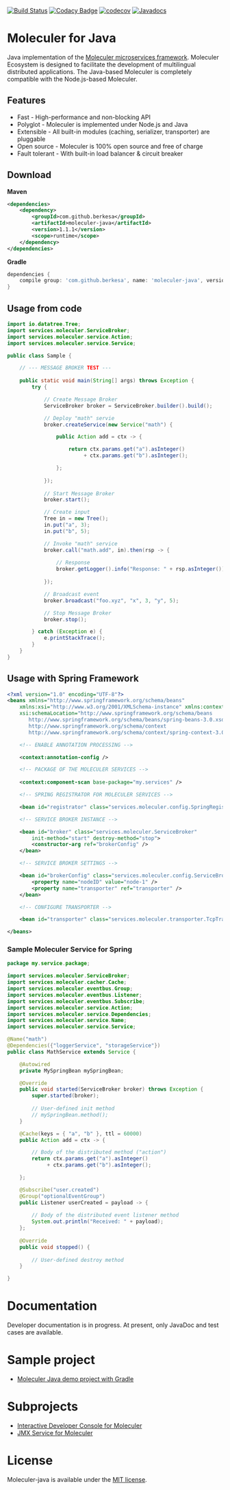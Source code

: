 [![Build Status](https://travis-ci.org/moleculer-java/moleculer-java.svg?branch=master)](https://travis-ci.org/moleculer-java/moleculer-java)
[![Codacy Badge](https://api.codacy.com/project/badge/Grade/b26c4ff30c6b4cb4a5536b5c1de0c317)](https://www.codacy.com/app/berkesa/moleculer-java?utm_source=github.com&amp;utm_medium=referral&amp;utm_content=moleculer-java/moleculer-java&amp;utm_campaign=Badge_Grade)
[![codecov](https://codecov.io/gh/moleculer-java/moleculer-java/branch/master/graph/badge.svg)](https://codecov.io/gh/moleculer-java/moleculer-java)
[![Javadocs](https://www.javadoc.io/badge/com.github.berkesa/moleculer-java.svg)](https://www.javadoc.io/doc/com.github.berkesa/moleculer-java)

# Moleculer for Java

Java implementation of the [Moleculer microservices framework](http://moleculer.services/). Moleculer Ecosystem is designed to facilitate the development of multilingual distributed applications. The Java-based Moleculer is completely compatible with the Node.js-based Moleculer.

## Features

* Fast - High-performance and non-blocking API
* Polyglot - Moleculer is implemented under Node.js and Java
* Extensible - All built-in modules (caching, serializer, transporter) are pluggable
* Open source - Moleculer is 100% open source and free of charge
* Fault tolerant - With built-in load balancer &amp; circuit breaker

## Download

**Maven**

```xml
<dependencies>
	<dependency>
		<groupId>com.github.berkesa</groupId>
		<artifactId>moleculer-java</artifactId>
		<version>1.1.1</version>
		<scope>runtime</scope>
	</dependency>
</dependencies>
```

**Gradle**

```gradle
dependencies {
	compile group: 'com.github.berkesa', name: 'moleculer-java', version: '1.1.1' 
}
```

## Usage from code

```java
import io.datatree.Tree;
import services.moleculer.ServiceBroker;
import services.moleculer.service.Action;
import services.moleculer.service.Service;

public class Sample {

	// --- MESSAGE BROKER TEST ---
	
	public static void main(String[] args) throws Exception {
		try {

			// Create Message Broker
			ServiceBroker broker = ServiceBroker.builder().build();

			// Deploy "math" servie
			broker.createService(new Service("math") {

				public Action add = ctx -> {

					return ctx.params.get("a").asInteger()
						 + ctx.params.get("b").asInteger();

				};
			
			});
						
			// Start Message Broker
			broker.start();

			// Create input
			Tree in = new Tree();
			in.put("a", 3);
			in.put("b", 5);

			// Invoke "math" service
			broker.call("math.add", in).then(rsp -> {
				
				// Response
				broker.getLogger().info("Response: " + rsp.asInteger());
				
			});

			// Broadcast event
			broker.broadcast("foo.xyz", "x", 3, "y", 5);

			// Stop Message Broker
			broker.stop();

		} catch (Exception e) {
			e.printStackTrace();
		}
	}
}
```

## Usage with Spring Framework

```xml
<?xml version="1.0" encoding="UTF-8"?>
<beans xmlns="http://www.springframework.org/schema/beans"
	xmlns:xsi="http://www.w3.org/2001/XMLSchema-instance" xmlns:context="http://www.springframework.org/schema/context"
	xsi:schemaLocation="http://www.springframework.org/schema/beans
	   http://www.springframework.org/schema/beans/spring-beans-3.0.xsd
	   http://www.springframework.org/schema/context
	   http://www.springframework.org/schema/context/spring-context-3.0.xsd">

	<!-- ENABLE ANNOTATION PROCESSING -->

	<context:annotation-config />

	<!-- PACKAGE OF THE MOLECULER SERVICES -->
	
	<context:component-scan base-package="my.services" />

	<!-- SPRING REGISTRATOR FOR MOLECULER SERVICES -->

	<bean id="registrator" class="services.moleculer.config.SpringRegistrator" depends-on="broker" />

	<!-- SERVICE BROKER INSTANCE -->

	<bean id="broker" class="services.moleculer.ServiceBroker"
		init-method="start" destroy-method="stop">
		<constructor-arg ref="brokerConfig" />
	</bean>

	<!-- SERVICE BROKER SETTINGS -->

	<bean id="brokerConfig" class="services.moleculer.config.ServiceBrokerConfig">
		<property name="nodeID" value="node-1" />
		<property name="transporter" ref="transporter" />
	</bean>

	<!-- CONFIGURE TRANSPORTER -->

	<bean id="transporter" class="services.moleculer.transporter.TcpTransporter" />

</beans>
```

### Sample Moleculer Service for Spring

```java
package my.service.package;

import services.moleculer.ServiceBroker;
import services.moleculer.cacher.Cache;
import services.moleculer.eventbus.Group;
import services.moleculer.eventbus.Listener;
import services.moleculer.eventbus.Subscribe;
import services.moleculer.service.Action;
import services.moleculer.service.Dependencies;
import services.moleculer.service.Name;
import services.moleculer.service.Service;

@Name("math")
@Dependencies({"loggerService", "storageService"})
public class MathService extends Service {

	@Autowired
	private MySpringBean mySpringBean;

	@Override
	public void started(ServiceBroker broker) throws Exception {
		super.started(broker);
		
		// User-defined init method
		// mySpringBean.method();
	}

	@Cache(keys = { "a", "b" }, ttl = 60000)
	public Action add = ctx -> {

		// Body of the distributed method ("action")
		return ctx.params.get("a").asInteger()
			 + ctx.params.get("b").asInteger();

	};

	@Subscribe("user.created")
	@Group("optionalEventGroup")
	public Listener userCreated = payload -> {
		
		// Body of the distributed event listener method
		System.out.println("Received: " + payload);
	};
	
	@Override
	public void stopped() {
		
		// User-defined destroy method
	}

}
```

# Documentation
Developer documentation is in progress. At present, only JavaDoc and test cases are available.

# Sample project

* [Moleculer Java demo project with Gradle](https://moleculer-java.github.io/moleculer-java-gradle-demo/)

# Subprojects

* [Interactive Developer Console for Moleculer](https://moleculer-java.github.io/moleculer-java-repl/)
* [JMX Service for Moleculer](https://moleculer-java.github.io/moleculer-java-jmx/)

# License
Moleculer-java is available under the [MIT license](https://tldrlegal.com/license/mit-license).
